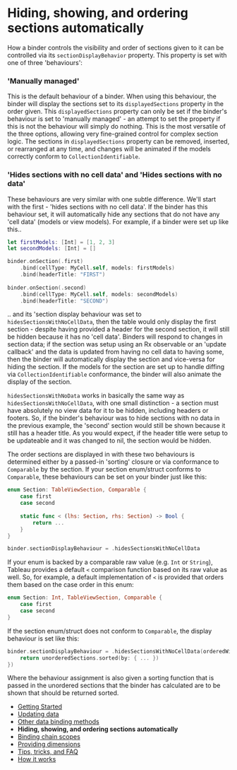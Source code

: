#  Hiding, showing, and ordering sections automatically

How a binder controls the visibility and order of sections given to it can be controlled via its `sectionDisplayBehavior` property. This 
property is set with one of three 'behaviours':

### 'Manually managed'

This is the default behaviour of a binder. When using this behaviour, the binder will display the sections set to its `displayedSections`
property in the order given. This `displayedSections` property can only be set if the binder's behaviour is set to 'manually managed' - an 
attempt to set the property if this is not the behaviour will simply do nothing. This is the most versatile of the three options, allowing very 
fine-grained control for complex section logic. The sections in `displayedSections` property can be removed, inserted, or rearranged at any
time, and changes will be animated if the models correctly conform to `CollectionIdentifiable`.

### 'Hides sections with no cell data' and 'Hides sections with no data'

These behaviours are very similar with one subtle difference. We'll start with the first - 'hides sections with no cell data'. If the binder has this 
behaviour set, it will automatically hide any sections that do not have any 'cell data' (models or view models). For example, if a binder were
set up like this..

```swift
let firstModels: [Int] = [1, 2, 3]
let secondModels: [Int] = []

binder.onSection(.first)
    .bind(cellType: MyCell.self, models: firstModels)
    .bind(headerTitle: "FIRST")
    
binder.onSection(.second)
    .bind(cellType: MyCell.self, models: secondModels)
    .bind(headerTitle: "SECOND")
```

.. and its 'section display behaviour was set to `hidesSectionsWithNoCellData`, then the table would only display the first section - 
despite having provided a header for the second section, it will still be hidden because it has no 'cell data'. Binders will respond to changes in 
section data; if the section was setup using an Rx observable or an 'update callback' and the data is updated from having no cell data to 
having some, then the binder will automatically display the section and vice-versa for hiding the section. If the models for the section are set 
up to handle diffing via  `CollectionIdentifiable` conformance, the binder will also animate the display of the section.

`hidesSectionsWithNoData` works in basically the same way as `hidesSectionsWithNoCellData`, with one small distinction - a section
must have absolutely no view data for it to be hidden, including headers or footers. So, if the binder's behaviour was to hide sections with no
data in the previous example, the 'second' section would still be shown because it still has a header title. As you would expect, if the header
title were setup to be updateable and it was changed to nil, the section would be hidden.

The order sections are displayed in with these two behaviours is determined either by a passed-in 'sorting' closure or via conformance to
`Comparable` by the section. If your section enum/struct conforms to `Comparable`, these behaviours can be set on your binder just like this:

```swift
enum Section: TableViewSection, Comparable {
    case first
    case second
    
    static func < (lhs: Section, rhs: Section) -> Bool {
        return ...
    }
}

binder.sectionDisplayBehaviour = .hidesSectionsWithNoCellData
```

If your enum is backed by a comparable raw value (e.g. `Int` or `String`), Tableau provides a default `<` comparison function based on its
raw value as well. So, for example, a default implementation of `<` is provided that orders them based on the case order in this enum:

```swift
enum Section: Int, TableViewSection, Comparable {
    case first
    case second
}
```

If the section enum/struct does not conform to `Comparable`, the display behaviour is set like this:

```swift
binder.sectionDisplayBehaviour = .hidesSectionsWithNoCellData(orderedWith: { unorderedSections in
    return unorderedSections.sorted(by: { ... })
})
```

Where the behaviour assignment is also given a sorting function that is passed in the unordered sections that the binder has calculated are to
be shown that should be returned sorted.

- [Getting Started](1-GettingStarted.md)
- [Updating data](2-UpdatingData.md)
- [Other data binding methods](3-DataBindingMethods.md)
- **Hiding, showing, and ordering sections automatically**
- [Binding chain scopes](5-AdvancedBindingChains.md)
- [Providing dimensions](6-ProvidingDimensions.md)
- [Tips, tricks, and FAQ](7-TipsTricksFAQ.md)
- [How it works](8-HowItWorks.md)
